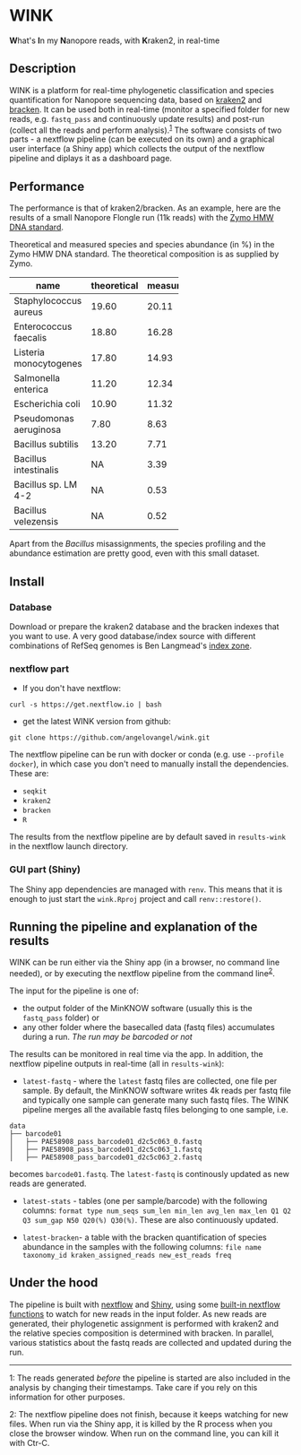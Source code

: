 # WINK

**W**hat's **I**n my **N**anopore reads, with **K**raken2, in real-time

## Description

WINK is a platform for real-time phylogenetic classification and species quantification for Nanopore sequencing data, based on [kraken2]() and [bracken](https://ccb.jhu.edu/software/bracken/). It can be used both in real-time (monitor a specified folder for new reads, e.g. `fastq_pass` and continuously update results) and post-run (collect all the reads and perform analysis).<sup>[1](#footnote1)</sup> The software consists of two parts - a nextflow pipeline (can be executed on its own) and a graphical user interface (a Shiny app) which collects the output of the nextflow pipeline and diplays it as a dashboard page.

## Performance

The performance is that of kraken2/bracken. As an example, here are the results of a small Nanopore Flongle run (11k reads) with the [Zymo HMW DNA standard](https://www.zymoresearch.de/collections/zymobiomics-microbial-community-standards/products/zymobiomics-hmw-dna-standard).

Theoretical and measured species and species abundance (in %) in the Zymo HMW DNA standard. The theoretical composition is as supplied by Zymo.

<style>
table {
    width:60%;
}
</style>

| name                   | theoretical | measured |
|------------------------|-------------|----------|
| Staphylococcus aureus  | 19.60       | 20.11    |
| Enterococcus faecalis  | 18.80       | 16.28    |
| Listeria monocytogenes | 17.80       | 14.93    |
| Salmonella enterica    | 11.20       | 12.34    |
| Escherichia coli       | 10.90       | 11.32    |
| Pseudomonas aeruginosa | 7.80        | 8.63     |
| Bacillus subtilis      | 13.20       | 7.71     |
| Bacillus intestinalis  | NA          | 3.39     |
| Bacillus sp. LM 4-2    | NA          | 0.53     |
| Bacillus velezensis    | NA          | 0.52     |

Apart from the *Bacillus* misassignments, the species profiling and the abundance estimation are pretty good, even with this small dataset.

## Install

### Database

Download or prepare the kraken2 database and the bracken indexes that you want to use. A very good database/index source with different combinations of RefSeq genomes is Ben Langmead's [index zone](https://benlangmead.github.io/aws-indexes/k2).
### nextflow part

-   If you don't have nextflow:

``` {.bash}
curl -s https://get.nextflow.io | bash
```

-   get the latest WINK version from github:

``` {.bash}
git clone https://github.com/angelovangel/wink.git
```

The nextflow pipeline can be run with docker or conda (e.g. use `--profile docker`), in which case you don't need to manually install the dependencies. These are:

-   `seqkit`
-   `kraken2`
-   `bracken`
-   `R`

The results from the nextflow pipeline are by default saved in `results-wink` in the nextflow launch directory.

### GUI part (Shiny)

The Shiny app dependencies are managed with `renv`. This means that it is enough to just start the `wink.Rproj` project and call `renv::restore()`.

## Running the pipeline and explanation of the results

WINK can be run either via the Shiny app (in a browser, no command line needed), or by executing the nextflow pipeline from the command line<sup>[2](#footnote2)</sup>.

The input for the pipeline is one of:

-   the output folder of the MinKNOW software (usually this is the `fastq_pass` folder) or
-   any other folder where the basecalled data (fastq files) accumulates during a run. *The run may be barcoded or not*

The results can be monitored in real time via the app. In addition, the nextflow pipeline outputs in real-time (all in `results-wink`):

-   `latest-fastq` - where the `latest` fastq files are collected, one file per sample. By default, the MinKNOW software writes 4k reads per fastq file and typically one sample can generate many such fastq files. The WINK pipeline merges all the available fastq files belonging to one sample, i.e.

``` {.bash}
data
├── barcode01
│   ├── PAE58908_pass_barcode01_d2c5c063_0.fastq
│   ├── PAE58908_pass_barcode01_d2c5c063_1.fastq
│   ├── PAE58908_pass_barcode01_d2c5c063_2.fastq
```

becomes `barcode01.fastq`. The `latest-fastq` is continously updated as new reads are generated.

-   `latest-stats` - tables (one per sample/barcode) with the following columns: `format type num_seqs sum_len min_len avg_len max_len Q1 Q2 Q3 sum_gap N50 Q20(%) Q30(%)`. These are also continuously updated.

-   `latest-bracken`- a table with the bracken quantification of species abundance in the samples with the following columns: `file name taxonomy_id kraken_assigned_reads new_est_reads freq`

## Under the hood

The pipeline is built with [nextflow](https://www.nextflow.io/) and [Shiny](https://shiny.rstudio.com/), using some [built-in nextflow functions](https://www.nextflow.io/docs/latest/channel.html#watchpath) to watch for new reads in the input folder. As new reads are generated, their phylogenetic assignment is performed with kraken2 and the relative species composition is determined with bracken. In parallel, various statistics about the fastq reads are collected and updated during the run.

------------------------------------------------------------------------

<a name="footnote1">1</a>: The reads generated *before* the pipeline is started are also included in the analysis by changing their timestamps. Take care if you rely on this information for other purposes.

<a name="footnote2">2</a>: The nextflow pipeline does not finish, because it keeps watching for new files. When run via the Shiny app, it is killed by the R process when you close the browser window. When run on the command line, you can kill it with Ctr-C.
